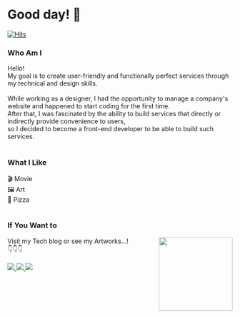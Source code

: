 <h1>Good day! 👋</h1>

[![Hits](https://hits.seeyoufarm.com/api/count/incr/badge.svg?url=https%3A%2F%2Fgithub.com%2Fhaesoo9410&count_bg=%23EB8B10&title_bg=%23684327&icon=&icon_color=%23E7E7E7&title=VISIT&edge_flat=false)](https://github.com/BangBang-e)

<h3>Who Am I</h3>
 Hello!<br>
 My goal is to create user-friendly and functionally perfect services through my technical and design skills.<br>
 <br>
 While working as a designer, I had the opportunity to manage a company's website and happened to start coding for the first time.<br>
 After that, I was fascinated by the ability to build services that directly or indirectly provide convenience to users,<br>
 so I decided to become a front-end developer to be able to build such services.<br>
<br>

<h3>What I Like</h3>
 🎬 Movie<br>
 🖼️ Art<br>
 🍕 Pizza<br>
<br>

<h3>If You Want to</h3>
<img align='right' src="https://github-readme-stats.vercel.app/api?username=bangbang-e" height="165">
 Visit my Tech blog or see my Artworks...!<br>
 👇👇👇<br>
<br>
<a href="https://bangbang-e.oopy.io/" title="Tech Blog" target="_blank">
<img src="https://img.shields.io/badge/Tech%20blog-black?style=flat-square&logo=Notion&logoColor=white"/>
</a>
<a href="https://www.instagram.com/0oosett_toy" title="Instagram" target="_blank">
<img src="https://img.shields.io/badge/Instagram-E4405F?style=flat-square&logo=Instagram&logoColor=white"/>
</a> 
<a href="mailto:youngjae7133@gmail.com" title="G-mail" target="_blank">
<img src="https://img.shields.io/badge/Gmail-D14836?style=flat-square&logo=Gmail&logoColor=white"/>
</a>
